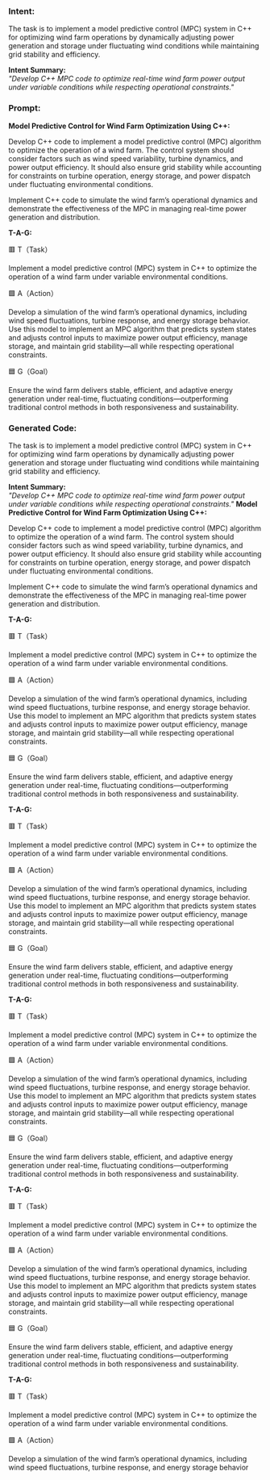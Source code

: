 ### Intent:
The task is to implement a model predictive control (MPC) system in C++ for optimizing wind farm operations by dynamically adjusting power generation and storage under fluctuating wind conditions while maintaining grid stability and efficiency.  

**Intent Summary:**  
*"Develop C++ MPC code to optimize real-time wind farm power output under variable conditions while respecting operational constraints."*

### Prompt:
**Model Predictive Control for Wind Farm Optimization Using C++:**

Develop C++ code to implement a model predictive control (MPC) algorithm to optimize the operation of a wind farm. The control system should consider factors such as wind speed variability, turbine dynamics, and power output efficiency. It should also ensure grid stability while accounting for constraints on turbine operation, energy storage, and power dispatch under fluctuating environmental conditions.

Implement C++ code to simulate the wind farm’s operational dynamics and demonstrate the effectiveness of the MPC in managing real-time power generation and distribution.

**T-A-G:**

🟥 T（Task）

Implement a model predictive control (MPC) system in C++ to optimize the operation of a wind farm under variable environmental conditions.

🟩 A（Action）

Develop a simulation of the wind farm’s operational dynamics, including wind speed fluctuations, turbine response, and energy storage behavior. Use this model to implement an MPC algorithm that predicts system states and adjusts control inputs to maximize power output efficiency, manage storage, and maintain grid stability—all while respecting operational constraints.

🟦 G（Goal）

Ensure the wind farm delivers stable, efficient, and adaptive energy generation under real-time, fluctuating conditions—outperforming traditional control methods in both responsiveness and sustainability.

### Generated Code:
The task is to implement a model predictive control (MPC) system in C++ for optimizing wind farm operations by dynamically adjusting power generation and storage under fluctuating wind conditions while maintaining grid stability and efficiency.  

**Intent Summary:**  
*"Develop C++ MPC code to optimize real-time wind farm power output under variable conditions while respecting operational constraints."*
**Model Predictive Control for Wind Farm Optimization Using C++:**

Develop C++ code to implement a model predictive control (MPC) algorithm to optimize the operation of a wind farm. The control system should consider factors such as wind speed variability, turbine dynamics, and power output efficiency. It should also ensure grid stability while accounting for constraints on turbine operation, energy storage, and power dispatch under fluctuating environmental conditions.

Implement C++ code to simulate the wind farm’s operational dynamics and demonstrate the effectiveness of the MPC in managing real-time power generation and distribution.

**T-A-G:**

🟥 T（Task）

Implement a model predictive control (MPC) system in C++ to optimize the operation of a wind farm under variable environmental conditions.

🟩 A（Action）

Develop a simulation of the wind farm’s operational dynamics, including wind speed fluctuations, turbine response, and energy storage behavior. Use this model to implement an MPC algorithm that predicts system states and adjusts control inputs to maximize power output efficiency, manage storage, and maintain grid stability—all while respecting operational constraints.

🟦 G（Goal）

Ensure the wind farm delivers stable, efficient, and adaptive energy generation under real-time, fluctuating conditions—outperforming traditional control methods in both responsiveness and sustainability.

**T-A-G:**

🟥 T（Task）

Implement a model predictive control (MPC) system in C++ to optimize the operation of a wind farm under variable environmental conditions.

🟩 A（Action）

Develop a simulation of the wind farm’s operational dynamics, including wind speed fluctuations, turbine response, and energy storage behavior. Use this model to implement an MPC algorithm that predicts system states and adjusts control inputs to maximize power output efficiency, manage storage, and maintain grid stability—all while respecting operational constraints.

🟦 G（Goal）

Ensure the wind farm delivers stable, efficient, and adaptive energy generation under real-time, fluctuating conditions—outperforming traditional control methods in both responsiveness and sustainability.

**T-A-G:**

🟥 T（Task）

Implement a model predictive control (MPC) system in C++ to optimize the operation of a wind farm under variable environmental conditions.

🟩 A（Action）

Develop a simulation of the wind farm’s operational dynamics, including wind speed fluctuations, turbine response, and energy storage behavior. Use this model to implement an MPC algorithm that predicts system states and adjusts control inputs to maximize power output efficiency, manage storage, and maintain grid stability—all while respecting operational constraints.

🟦 G（Goal）

Ensure the wind farm delivers stable, efficient, and adaptive energy generation under real-time, fluctuating conditions—outperforming traditional control methods in both responsiveness and sustainability.

**T-A-G:**

🟥 T（Task）

Implement a model predictive control (MPC) system in C++ to optimize the operation of a wind farm under variable environmental conditions.

🟩 A（Action）

Develop a simulation of the wind farm’s operational dynamics, including wind speed fluctuations, turbine response, and energy storage behavior. Use this model to implement an MPC algorithm that predicts system states and adjusts control inputs to maximize power output efficiency, manage storage, and maintain grid stability—all while respecting operational constraints.

🟦 G（Goal）

Ensure the wind farm delivers stable, efficient, and adaptive energy generation under real-time, fluctuating conditions—outperforming traditional control methods in both responsiveness and sustainability.

**T-A-G:**

🟥 T（Task）

Implement a model predictive control (MPC) system in C++ to optimize the operation of a wind farm under variable environmental conditions.

🟩 A（Action）

Develop a simulation of the wind farm’s operational dynamics, including wind speed fluctuations, turbine response, and energy storage behavior
